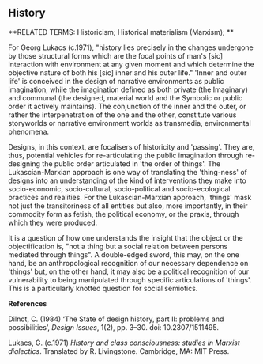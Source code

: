 ## History

**RELATED TERMS: Historicism; Historical materialism (Marxism); **

For Georg Lukacs (c.1971), "history lies precisely in the changes undergone by those structural forms which are the focal points of man's [sic] interaction with environment at any given moment and which determine the objective nature of both his [sic] inner and his outer life." 'Inner and outer life' is conceived in the design of narrative environments as public imagination, while the imagination defined as both private (the Imaginary) and communal (the designed, material world and the Symbolic or public order it actively maintains). The conjunction of the inner and the outer, or rather the interpenetration of the one and the other, constitute various storyworlds or narrative environment worlds as transmedia, environmental phenomena. 

Designs, in this context, are focalisers of historicity and 'passing'. They are, thus, potential vehicles for re-articulating the public imagination through re-designing the public order articulated in 'the order of things'. The Lukascian-Marxian approach is one way of translating the 'thing-ness' of designs into an understanding of the kind of interventions they make into socio-economic, socio-cultural, socio-political and socio-ecological practices and realities. For the Lukascian-Marxian approach, 'things' mask not just the transitoriness of all entities but also, more importantly, in their commodity form as fetish, the political economy, or the praxis, through which they were produced.

It is a question of how one understands the insight that the object or the objectification is, "not a thing but a social relation between persons mediated through things". A double-edged sword, this may, on the one hand, be an anthropological recognition of our necessary dependence on 'things' but, on the other hand, it may also be a political recognition of our vulnerability to being manipulated through specific articulations of 'things'. This is a particularly knotted question for social semiotics.

**References**

Dilnot, C. (1984) ‘The State of design history, part II: problems and possibilities’, _Design Issues_, 1(2), pp. 3–30. doi: 10.2307/1511495.

Lukacs, G. (c.1971) _History and class consciousness: studies in Marxist dialectics_. Translated by R. Livingstone. Cambridge, MA: MIT Press.
